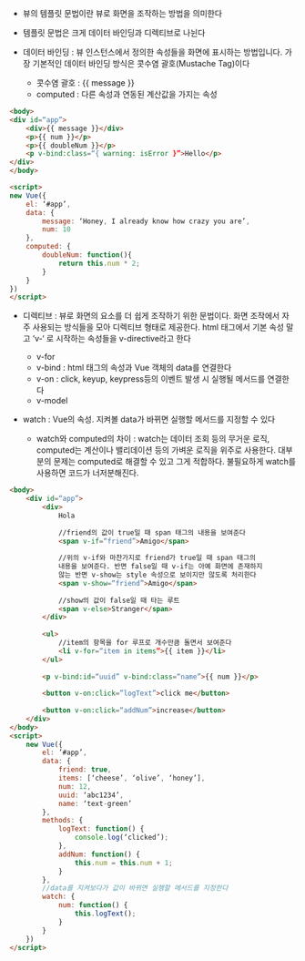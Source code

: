 
- 뷰의 템플릿 문법이란 뷰로 화면을 조작하는 방법을 의미한다
- 템플릿 문법은 크게 데이터 바인딩과 디렉티브로 나뉜다


- 데이터 바인딩 : 뷰 인스턴스에서 정의한 속성들을 화면에 표시하는 방법입니다. 가장 기본적인 데이터 바인딩 방식은 콧수염 괄호(Mustache Tag)이다
	- 콧수염 괄호 : {{ message }}
	- computed : 다른 속성과 연동된 계산값을 가지는 속성

```html
<body>
<div id=“app”>
	<div>{{ message }}</div>
	<p>{{ num }}</p>
	<p>{{ doubleNum }}</p>
	<p v-bind:class=“{ warning: isError }”>Hello</p>
</div>
</body>

<script>
new Vue({
	el: ‘#app’,
	data: {
		message: ‘Honey, I already know how crazy you are’,
		num: 10
	}, 
	computed: {
		doubleNum: function(){
			return this.num * 2;
		}
	}
})
</script>
```

- 디렉티브 : 뷰로 화면의 요소를 더 쉽게 조작하기 위한 문법이다. 화면 조작에서 자주 사용되는 방식들을 모아 디렉티브 형태로 제공한다. html 태그에서 기본 속성 말고 ’v-‘ 로 시작하는 속성들을 v-directive라고 한다
	- v-for
	- v-bind : html 태그의 속성과 Vue 객체의 data를 연결한다
	- v-on : click, keyup, keypress등의 이벤트 발생 시 실행될 메서드를 연결한다
	- v-model

- watch : Vue의 속성. 지켜볼 data가 바뀌면 실행할 메서드를 지정할 수 있다
	- watch와 computed의 차이 : watch는 데이터 조회 등의 무거운 로직, computed는 계산이나 밸리데이션 등의 가벼운 로직을 위주로 사용한다. 대부분의 문제는 computed로 해결할 수 있고 그게 적합하다. 불필요하게 watch를 사용하면 코드가 너저분해진다. 


```html
<body>
	<div id=“app”>
		<div>
			Hola
			
			//friend의 값이 true일 때 span 태그의 내용을 보여준다 
			<span v-if=“friend”>Amigo</span>
			
			//위의 v-if와 마찬가지로 friend가 true일 때 span 태그의 
			내용을 보여준다. 반면 false일 때 v-if는 아예 화면에 존재하지 
			않는 반면 v-show는 style 속성으로 보이지만 않도록 처리한다	
			<span v-show=“friend”>Amigo</span>
			
			//show의 값이 false일 때 타는 루트
			<span v-else>Stranger</span>
		</div>
		
		<ul>
			//item의 항목을 for 루프로 개수만큼 돌면서 보여준다
			<li v-for=“item in items”>{{ item }}</li>
		</ul>
		
		<p v-bind:id=“uuid” v-bind:class=“name”>{{ num }}</p>
	
		<button v-on:click=”logText”>click me</button>
	
		<button v-on:click=“addNum”>increase</button>
	</div>
</body>
<script>
	new Vue({
		el: ’#app’,
		data: {
			friend: true,
			items: [‘cheese’, ‘olive’, ‘honey’],
			num: 12,
			uuid: ‘abc1234’,
			name: ‘text-green’
		},
		methods: {
			logText: function() {
				console.log(‘clicked’);
			},
			addNum: function() {
				this.num = this.num + 1;
			}
		},
		//data를 지켜보다가 값이 바뀌면 실행할 메서드를 지정한다
		watch: {
			num: function() {
				this.logText();
			}
		}
	})
</script>
```